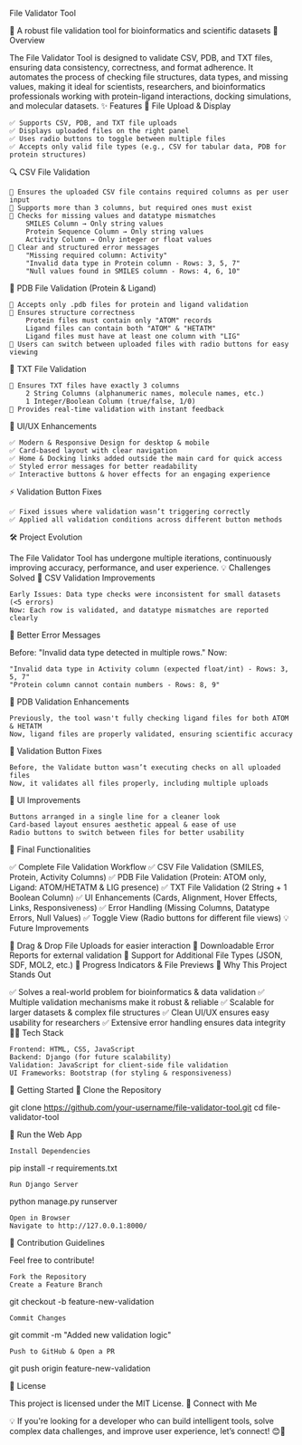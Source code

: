 File Validator Tool

🚀 A robust file validation tool for bioinformatics and scientific datasets
📌 Overview

The File Validator Tool is designed to validate CSV, PDB, and TXT files, ensuring data consistency, correctness, and format adherence. It automates the process of checking file structures, data types, and missing values, making it ideal for scientists, researchers, and bioinformatics professionals working with protein-ligand interactions, docking simulations, and molecular datasets.
✨ Features
📂 File Upload & Display

    ✅ Supports CSV, PDB, and TXT file uploads
    ✅ Displays uploaded files on the right panel
    ✅ Uses radio buttons to toggle between multiple files
    ✅ Accepts only valid file types (e.g., CSV for tabular data, PDB for protein structures)

🔍 CSV File Validation

    📌 Ensures the uploaded CSV file contains required columns as per user input
    📌 Supports more than 3 columns, but required ones must exist
    📌 Checks for missing values and datatype mismatches
        SMILES Column → Only string values
        Protein Sequence Column → Only string values
        Activity Column → Only integer or float values
    📌 Clear and structured error messages
        "Missing required column: Activity"
        "Invalid data type in Protein column - Rows: 3, 5, 7"
        "Null values found in SMILES column - Rows: 4, 6, 10"

🔬 PDB File Validation (Protein & Ligand)

    📌 Accepts only .pdb files for protein and ligand validation
    📌 Ensures structure correctness
        Protein files must contain only "ATOM" records
        Ligand files can contain both "ATOM" & "HETATM"
        Ligand files must have at least one column with "LIG"
    📌 Users can switch between uploaded files with radio buttons for easy viewing

📜 TXT File Validation

    📌 Ensures TXT files have exactly 3 columns
        2 String Columns (alphanumeric names, molecule names, etc.)
        1 Integer/Boolean Column (true/false, 1/0)
    📌 Provides real-time validation with instant feedback

🎨 UI/UX Enhancements

    ✅ Modern & Responsive Design for desktop & mobile
    ✅ Card-based layout with clear navigation
    ✅ Home & Docking links added outside the main card for quick access
    ✅ Styled error messages for better readability
    ✅ Interactive buttons & hover effects for an engaging experience

⚡ Validation Button Fixes

    ✅ Fixed issues where validation wasn’t triggering correctly
    ✅ Applied all validation conditions across different button methods

🛠 Project Evolution

The File Validator Tool has undergone multiple iterations, continuously improving accuracy, performance, and user experience.
💡 Challenges Solved
🔹 CSV Validation Improvements

    Early Issues: Data type checks were inconsistent for small datasets (<5 errors)
    Now: Each row is validated, and datatype mismatches are reported clearly

🔹 Better Error Messages

Before: "Invalid data type detected in multiple rows."
Now:

    "Invalid data type in Activity column (expected float/int) - Rows: 3, 5, 7"
    "Protein column cannot contain numbers - Rows: 8, 9"

🔹 PDB Validation Enhancements

    Previously, the tool wasn't fully checking ligand files for both ATOM & HETATM
    Now, ligand files are properly validated, ensuring scientific accuracy

🔹 Validation Button Fixes

    Before, the Validate button wasn’t executing checks on all uploaded files
    Now, it validates all files properly, including multiple uploads

🔹 UI Improvements

    Buttons arranged in a single line for a cleaner look
    Card-based layout ensures aesthetic appeal & ease of use
    Radio buttons to switch between files for better usability

📌 Final Functionalities

✅ Complete File Validation Workflow
✅ CSV File Validation (SMILES, Protein, Activity Columns)
✅ PDB File Validation (Protein: ATOM only, Ligand: ATOM/HETATM & LIG presence)
✅ TXT File Validation (2 String + 1 Boolean Column)
✅ UI Enhancements (Cards, Alignment, Hover Effects, Links, Responsiveness)
✅ Error Handling (Missing Columns, Datatype Errors, Null Values)
✅ Toggle View (Radio buttons for different file views)
💡 Future Improvements

🔹 Drag & Drop File Uploads for easier interaction
🔹 Downloadable Error Reports for external validation
🔹 Support for Additional File Types (JSON, SDF, MOL2, etc.)
🔹 Progress Indicators & File Previews
🌟 Why This Project Stands Out

✅ Solves a real-world problem for bioinformatics & data validation
✅ Multiple validation mechanisms make it robust & reliable
✅ Scalable for larger datasets & complex file structures
✅ Clean UI/UX ensures easy usability for researchers
✅ Extensive error handling ensures data integrity
👨‍💻 Tech Stack

    Frontend: HTML, CSS, JavaScript
    Backend: Django (for future scalability)
    Validation: JavaScript for client-side file validation
    UI Frameworks: Bootstrap (for styling & responsiveness)

🚀 Getting Started
🔹 Clone the Repository

git clone https://github.com/your-username/file-validator-tool.git
cd file-validator-tool

🔹 Run the Web App

    Install Dependencies

pip install -r requirements.txt

    Run Django Server

python manage.py runserver

    Open in Browser
    Navigate to http://127.0.0.1:8000/

📝 Contribution Guidelines

Feel free to contribute!

    Fork the Repository
    Create a Feature Branch

git checkout -b feature-new-validation

    Commit Changes

git commit -m "Added new validation logic"

    Push to GitHub & Open a PR

git push origin feature-new-validation

📜 License

This project is licensed under the MIT License.
📢 Connect with Me

💡 If you're looking for a developer who can build intelligent tools, solve complex data challenges, and improve user experience, let’s connect! 😊🚀
